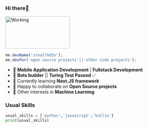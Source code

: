### Hi there👋
<link rel="preload" href="https://i.giphy.com/giKklFontfveZrNXjz.gif" alt="Working" width="200" height="100" />
<img src="https://i.giphy.com/giKklFontfveZrNXjz.gif" alt="Working" width="200" height="100" />

```js
me.devName('stealthd3v');
me.devFor('open source projects'||'other side projects');
```
- 🔭 **Mobile Application Development** | **Fullstack Development**
- 🤖 **Bots builder** || **Turing Test Passed** ✅
- 🌱 Currently learning __Next.JS framework__ 
- 👯 Happy to collaborate on __Open Source projects__
- 🤔 Other interests  in __Machine Learning__

### Usual Skills
```py
usual_skills = ['python','javascript','kotlin']
print(usual_skills)
```


